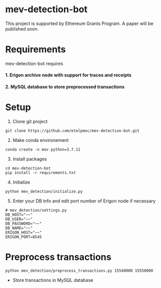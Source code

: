 # mev-detection-bot

This project is supported by Ethereum Grants Program. A paper will be published soon.

# Requirements

mev-detection-bot requires

#### 1. Erigon archive node with support for traces and receipts

#### 2. MySQL database to store preprocessed transactions

# Setup

1. Clone git project
```
git clone https://github.com/etelpmoc/mev-detection-bot.git
```

2. Make conda environement
```
conda create -n mev python=3.7.11
```

3. Install packages
```
cd mev-detection-bot
pip install -r requirements.txt
```

4. Initialize
```
python mev_detection/initialize.py
```

5. Enter your DB info and edit port number of Erigon node if necessary 
```
# mev_detection/settings.py
DB_HOST="~~"
DB_USER="~~"
DB_PASSWORD="~~"
DB_NAME="~~"
ERIGON_HOST="~~"
ERIGON_PORT=8545
```

# Preprocess transactions
```
python mev_detection/preprocess_transactions.py 15540000 15550000
```
- Store transactions in MySQL database


